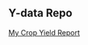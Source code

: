 ## Y-data Repo

<a href="https://leumasjo.github.io/ydata/Crop_Yield.html"> My Crop Yield Report </a>

